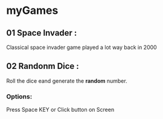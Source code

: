 # myGames

## 01 Space Invader :
Classical space invader game played a lot way back in 2000

## 02 Randonm Dice :
Roll the dice eand generate the **random** number. 
### Options: 
Press Space KEY or Click button on Screen
